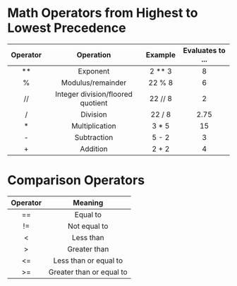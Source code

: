 # Math Operators from Highest to Lowest Precedence

| Operator |             Operation             | Example  | Evaluates to ... |
| :------: | :-------------------------------: | :------: | :--------------: |
|   \*\*   |             Exponent              | 2 \*\* 3 |        8         |
|    %     |         Modulus/remainder         |  22 % 8  |        6         |
|    //    | Integer division/floored quotient | 22 // 8  |        2         |
|    /     |             Division              |  22 / 8  |       2.75       |
|    \*    |          Multiplication           |  3 \* 5  |        15        |
|    -     |            Subtraction            |  5 - 2   |        3         |
|    +     |             Addition              |  2 + 2   |        4         |

# Comparison Operators

| Operator |         Meaning          |
| :------: | :----------------------: |
|    ==    |         Equal to         |
|    !=    |       Not equal to       |
|    <     |        Less than         |
|    >     |       Greater than       |
|    <=    |  Less than or equal to   |
|    >=    | Greater than or equal to |
